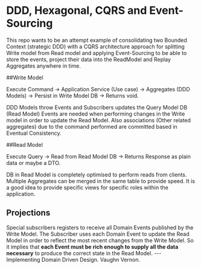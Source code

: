 # DDD, Hexagonal, CQRS and Event-Sourcing

This repo wants to be an attempt example of consolidating two Bounded Context (strategic DDD) with a CQRS architecture approach for splitting Write model from Read model and applying Event-Sourcing to be able to store the events, project their data into the ReadModel and Replay Aggregates anywhere in time.

##Write Model

Execute Command -> Application Service (Use case) -> Aggregates (DDD Models) -> Persist in Write Model DB -> Returns void.

DDD Models throw Events and Subscribers updates the Query Model DB (Read Model)
Events are needed when performing changes in the Write model in order to update the Read Model. Also associations (Other related aggregates) due to the command performed are committed based in Eventual Consistency.


##Read Model

Execute Query -> Read from Read Model DB -> Returns Response as plain data or maybe a DTO.

DB in Read Model is completely optimised to perform reads from clients. Multiple Aggregates can be merged in the same table to provide speed.
It is a good idea to provide specific views for specific roles within the application.


## Projections

Special subscribers registers to receive all Domain Events published by the Write Model.
The Subscriber uses each Domain Event to update the Read Model in order to reflect the most recent changes from the Write Model.
So it implies that **each Event must be rich enough to supply all the data necessary** to produce the correct state in the Read Model. 
--- Implementing Domain Driven Design. Vaughn Vernon.
